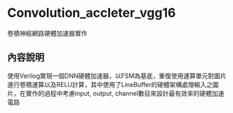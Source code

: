 # Convolution_accleter_vgg16
卷積神經網路硬體加速器實作

## 內容說明
使用Verilog實現一個DNN硬體加速器，以FSM為基底，重復使用運算單元對圖片進行卷積運算以及RELU計算，其中使用了LineBuffer的硬體架構處理輸入之圖片，在實作的過程中考慮input, output, channel數目來設計最有效率的硬體加速電路
